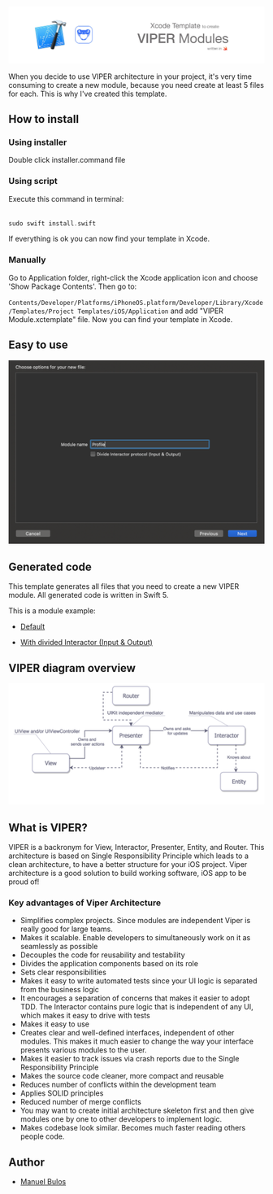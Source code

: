 ![](assets/header.jpg)

When you decide to use VIPER architecture in your project, it's very time consuming to create a new module, because you need create at least 5 files for each. This is why I've created this template.

## How to install

### Using installer
Double click installer.command file

### Using script
Execute this command in terminal:

```swift

sudo swift install.swift

```

If everything is ok you can now find your template in Xcode.

### Manually

Go to Application folder, right-click the Xcode application icon and choose 'Show Package Contents'. Then go to:

`Contents/Developer/Platforms/iPhoneOS.platform/Developer/Library/Xcode/Templates/Project Templates/iOS/Application` and add "VIPER Module.xctemplate" file. Now you can find your template in Xcode.

## Easy to use

![](/assets/wizard.png)

## Generated code

This template generates all files that you need to create a new VIPER module. All generated code is written in Swift 5.

This is a module example:


- [Default](/assets/defaultOutput.md)

- [With divided Interactor (Input & Output)](/assets/inputOutput.md)


## VIPER diagram overview

![Preview](/assets/viper_diagram.png)


## What is VIPER?

VIPER is a backronym for View, Interactor, Presenter, Entity, and Router. This architecture is based on Single Responsibility Principle which leads to a clean architecture, to have a better structure for your iOS project.
Viper architecture is a good solution to build working software, iOS app to be proud of!

### Key advantages of Viper Architecture

-   Simplifies complex projects. Since modules are independent Viper is really good for large teams.
-   Makes it scalable. Enable developers to simultaneously work on it as seamlessly as possible
-   Decouples the code for reusability and  testability
-   Divides the application components based on its role
-   Sets clear responsibilities
-   Makes it easy to write automated tests since your  UI logic is separated from the business logic
-   It encourages a separation of concerns that makes it easier to adopt TDD. The Interactor contains pure logic that is independent of any UI, which makes it easy to drive with tests
-   Makes it easy to use
-   Creates clear and well-defined interfaces, independent of other modules. This makes it much easier to change the way your interface presents various modules to the user.
-   Makes it easier to track issues via crash reports due to the Single Responsibility Principle
-   Makes the source code cleaner, more compact and reusable
-   Reduces number of conflicts within the development team
-   Applies SOLID principles
-   Reduced number of merge conflicts
-   You may want to create initial architecture skeleton first and then give modules one by one to other developers to implement logic.
-   Makes codebase look similar. Becomes much faster reading others people code.

## Author

* [Manuel Bulos](https://www.twitter.com/manuelbulos)

